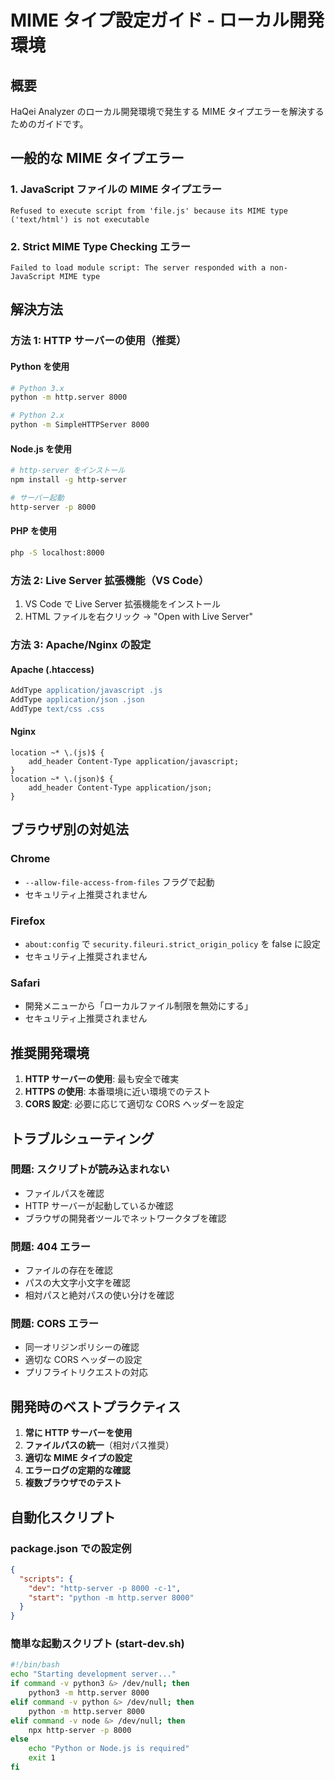 # MIME タイプ設定ガイド - ローカル開発環境

## 概要

HaQei Analyzer のローカル開発環境で発生する MIME タイプエラーを解決するためのガイドです。

## 一般的な MIME タイプエラー

### 1. JavaScript ファイルの MIME タイプエラー

```
Refused to execute script from 'file.js' because its MIME type ('text/html') is not executable
```

### 2. Strict MIME Type Checking エラー

```
Failed to load module script: The server responded with a non-JavaScript MIME type
```

## 解決方法

### 方法 1: HTTP サーバーの使用（推奨）

#### Python を使用

```bash
# Python 3.x
python -m http.server 8000

# Python 2.x
python -m SimpleHTTPServer 8000
```

#### Node.js を使用

```bash
# http-server をインストール
npm install -g http-server

# サーバー起動
http-server -p 8000
```

#### PHP を使用

```bash
php -S localhost:8000
```

### 方法 2: Live Server 拡張機能（VS Code）

1. VS Code で Live Server 拡張機能をインストール
2. HTML ファイルを右クリック → "Open with Live Server"

### 方法 3: Apache/Nginx の設定

#### Apache (.htaccess)

```apache
AddType application/javascript .js
AddType application/json .json
AddType text/css .css
```

#### Nginx

```nginx
location ~* \.(js)$ {
    add_header Content-Type application/javascript;
}
location ~* \.(json)$ {
    add_header Content-Type application/json;
}
```

## ブラウザ別の対処法

### Chrome

- `--allow-file-access-from-files` フラグで起動
- セキュリティ上推奨されません

### Firefox

- `about:config` で `security.fileuri.strict_origin_policy` を false に設定
- セキュリティ上推奨されません

### Safari

- 開発メニューから「ローカルファイル制限を無効にする」
- セキュリティ上推奨されません

## 推奨開発環境

1. **HTTP サーバーの使用**: 最も安全で確実
2. **HTTPS の使用**: 本番環境に近い環境でのテスト
3. **CORS 設定**: 必要に応じて適切な CORS ヘッダーを設定

## トラブルシューティング

### 問題: スクリプトが読み込まれない

- ファイルパスを確認
- HTTP サーバーが起動しているか確認
- ブラウザの開発者ツールでネットワークタブを確認

### 問題: 404 エラー

- ファイルの存在を確認
- パスの大文字小文字を確認
- 相対パスと絶対パスの使い分けを確認

### 問題: CORS エラー

- 同一オリジンポリシーの確認
- 適切な CORS ヘッダーの設定
- プリフライトリクエストの対応

## 開発時のベストプラクティス

1. **常に HTTP サーバーを使用**
2. **ファイルパスの統一**（相対パス推奨）
3. **適切な MIME タイプの設定**
4. **エラーログの定期的な確認**
5. **複数ブラウザでのテスト**

## 自動化スクリプト

### package.json での設定例

```json
{
  "scripts": {
    "dev": "http-server -p 8000 -c-1",
    "start": "python -m http.server 8000"
  }
}
```

### 簡単な起動スクリプト (start-dev.sh)

```bash
#!/bin/bash
echo "Starting development server..."
if command -v python3 &> /dev/null; then
    python3 -m http.server 8000
elif command -v python &> /dev/null; then
    python -m http.server 8000
elif command -v node &> /dev/null; then
    npx http-server -p 8000
else
    echo "Python or Node.js is required"
    exit 1
fi
```
